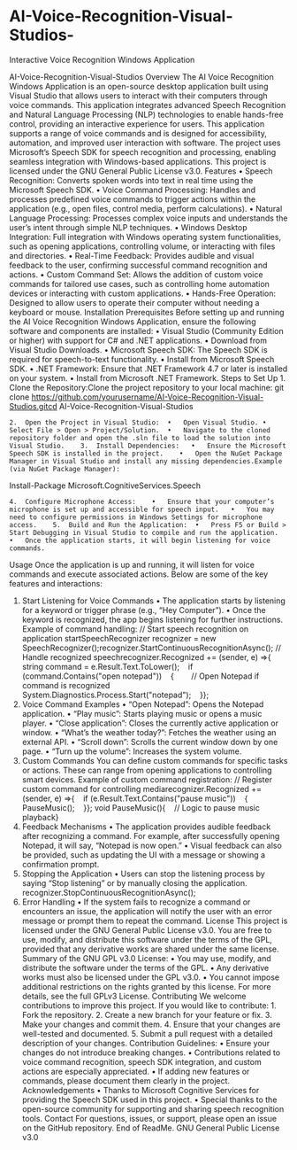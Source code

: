 # AI-Voice-Recognition-Visual-Studios-
Interactive Voice Recognition Windows Application

AI-Voice-Recognition-Visual-Studios
Overview
The AI Voice Recognition Windows Application is an open-source desktop application built using Visual Studio that allows users to interact with their computers through voice commands. This application integrates advanced Speech Recognition and Natural Language Processing (NLP) technologies to enable hands-free control, providing an interactive experience for users.
This application supports a range of voice commands and is designed for accessibility, automation, and improved user interaction with software. The project uses Microsoft’s Speech SDK for speech recognition and processing, enabling seamless integration with Windows-based applications.
This project is licensed under the GNU General Public License v3.0.
Features	•	Speech Recognition: Converts spoken words into text in real time using the Microsoft Speech SDK.	•	Voice Command Processing: Handles and processes predefined voice commands to trigger actions within the application (e.g., open files, control media, perform calculations).	•	Natural Language Processing: Processes complex voice inputs and understands the user’s intent through simple NLP techniques.	•	Windows Desktop Integration: Full integration with Windows operating system functionalities, such as opening applications, controlling volume, or interacting with files and directories.	•	Real-Time Feedback: Provides audible and visual feedback to the user, confirming successful command recognition and actions.	•	Custom Command Set: Allows the addition of custom voice commands for tailored use cases, such as controlling home automation devices or interacting with custom applications.	•	Hands-Free Operation: Designed to allow users to operate their computer without needing a keyboard or mouse.
Installation
Prerequisites
Before setting up and running the AI Voice Recognition Windows Application, ensure the following software and components are installed:	•	Visual Studio (Community Edition or higher) with support for C# and .NET applications.	•	Download from Visual Studio Downloads.	•	Microsoft Speech SDK: The Speech SDK is required for speech-to-text functionality.	•	Install from Microsoft Speech SDK.	•	.NET Framework: Ensure that .NET Framework 4.7 or later is installed on your system.	•	Install from Microsoft .NET Framework.
Steps to Set Up	1.	Clone the Repository:Clone the project repository to your local machine:
git clone https://github.com/yourusername/AI-Voice-Recognition-Visual-Studios.gitcd AI-Voice-Recognition-Visual-Studios

	2.	Open the Project in Visual Studio:	•	Open Visual Studio.	•	Select File > Open > Project/Solution.	•	Navigate to the cloned repository folder and open the .sln file to load the solution into Visual Studio.	3.	Install Dependencies:	•	Ensure the Microsoft Speech SDK is installed in the project.	•	Open the NuGet Package Manager in Visual Studio and install any missing dependencies.Example (via NuGet Package Manager):
Install-Package Microsoft.CognitiveServices.Speech

	4.	Configure Microphone Access:	•	Ensure that your computer’s microphone is set up and accessible for speech input.	•	You may need to configure permissions in Windows Settings for microphone access.	5.	Build and Run the Application:	•	Press F5 or Build > Start Debugging in Visual Studio to compile and run the application.	•	Once the application starts, it will begin listening for voice commands.
Usage
Once the application is up and running, it will listen for voice commands and execute associated actions. Below are some of the key features and interactions:
1. Start Listening for Voice Commands	•	The application starts by listening for a keyword or trigger phrase (e.g., “Hey Computer”).	•	Once the keyword is recognized, the app begins listening for further instructions.
Example of command handling:
// Start speech recognition on application startSpeechRecognizer recognizer = new SpeechRecognizer();recognizer.StartContinuousRecognitionAsync();
// Handle recognized speechrecognizer.Recognized += (sender, e) =>{    string command = e.Result.Text.ToLower();    if (command.Contains("open notepad"))    {        // Open Notepad if command is recognized        System.Diagnostics.Process.Start("notepad");    }};
2. Voice Command Examples	•	“Open Notepad”: Opens the Notepad application.	•	“Play music”: Starts playing music or opens a music player.	•	“Close application”: Closes the currently active application or window.	•	“What’s the weather today?”: Fetches the weather using an external API.	•	“Scroll down”: Scrolls the current window down by one page.	•	“Turn up the volume”: Increases the system volume.
3. Custom Commands
You can define custom commands for specific tasks or actions. These can range from opening applications to controlling smart devices.
Example of custom command registration:
// Register custom command for controlling mediarecognizer.Recognized += (sender, e) =>{    if (e.Result.Text.Contains("pause music"))    {        PauseMusic();    }};
void PauseMusic(){    // Logic to pause music playback}
4. Feedback Mechanisms	•	The application provides audible feedback after recognizing a command. For example, after successfully opening Notepad, it will say, “Notepad is now open.”	•	Visual feedback can also be provided, such as updating the UI with a message or showing a confirmation prompt.
5. Stopping the Application	•	Users can stop the listening process by saying “Stop listening” or by manually closing the application.
recognizer.StopContinuousRecognitionAsync();
6. Error Handling	•	If the system fails to recognize a command or encounters an issue, the application will notify the user with an error message or prompt them to repeat the command.
License
This project is licensed under the GNU General Public License v3.0. You are free to use, modify, and distribute this software under the terms of the GPL, provided that any derivative works are shared under the same license.
Summary of the GNU GPL v3.0 License:	•	You may use, modify, and distribute the software under the terms of the GPL.	•	Any derivative works must also be licensed under the GPL v3.0.	•	You cannot impose additional restrictions on the rights granted by this license.
For more details, see the full GPLv3 License.
Contributing
We welcome contributions to improve this project. If you would like to contribute:	1.	Fork the repository.	2.	Create a new branch for your feature or fix.	3.	Make your changes and commit them.	4.	Ensure that your changes are well-tested and documented.	5.	Submit a pull request with a detailed description of your changes.
Contribution Guidelines:	•	Ensure your changes do not introduce breaking changes.	•	Contributions related to voice command recognition, speech SDK integration, and custom actions are especially appreciated.	•	If adding new features or commands, please document them clearly in the project.
Acknowledgements	•	Thanks to Microsoft Cognitive Services for providing the Speech SDK used in this project.	•	Special thanks to the open-source community for supporting and sharing speech recognition tools.
Contact
For questions, issues, or support, please open an issue on the GitHub repository.
End of ReadMe.
GNU General Public License v3.0 
